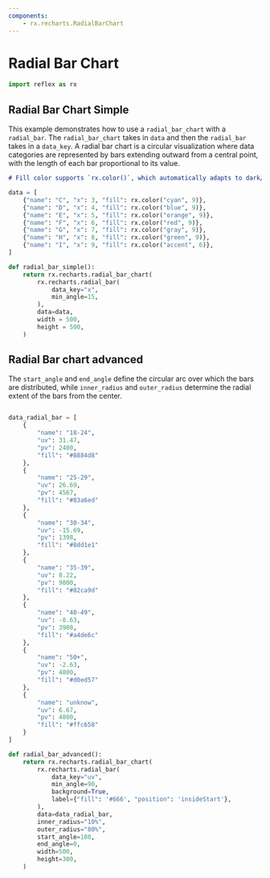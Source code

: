 ```yaml
---
components:
    - rx.recharts.RadialBarChart
---
```


# Radial Bar Chart

```python exec
import reflex as rx
```
## Radial Bar Chart Simple

This example demonstrates how to use a `radial_bar_chart` with a `radial_bar`. The `radial_bar_chart` takes in `data` and then the `radial_bar` takes in a `data_key`. A radial bar chart is a circular visualization where data categories are represented by bars extending outward from a central point, with the length of each bar proportional to its value.

```md alert info
# Fill color supports `rx.color()`, which automatically adapts to dark/light mode changes.
```

```python demo graphing
data = [
    {"name": "C", "x": 3, "fill": rx.color("cyan", 9)},
    {"name": "D", "x": 4, "fill": rx.color("blue", 9)},
    {"name": "E", "x": 5, "fill": rx.color("orange", 9)},
    {"name": "F", "x": 6, "fill": rx.color("red", 9)},
    {"name": "G", "x": 7, "fill": rx.color("gray", 9)},
    {"name": "H", "x": 8, "fill": rx.color("green", 9)},
    {"name": "I", "x": 9, "fill": rx.color("accent", 6)},
]

def radial_bar_simple():
    return rx.recharts.radial_bar_chart(
        rx.recharts.radial_bar(
            data_key="x",
            min_angle=15,
        ),
        data=data,
        width = 500,
        height = 500,
    )
```

## Radial Bar chart advanced

The `start_angle` and `end_angle` define the circular arc over which the bars are distributed, while `inner_radius` and `outer_radius` determine the radial extent of the bars from the center. 

```python demo graphing

data_radial_bar = [
    {
        "name": "18-24",
        "uv": 31.47,
        "pv": 2400,
        "fill": "#8884d8"
    },
    {
        "name": "25-29",
        "uv": 26.69,
        "pv": 4567,
        "fill": "#83a6ed"
    },
    {
        "name": "30-34",
        "uv": -15.69,
        "pv": 1398,
        "fill": "#8dd1e1"
    },
    {
        "name": "35-39",
        "uv": 8.22,
        "pv": 9800,
        "fill": "#82ca9d"
    },
    {
        "name": "40-49",
        "uv": -8.63,
        "pv": 3908,
        "fill": "#a4de6c"
    },
    {
        "name": "50+",
        "uv": -2.63,
        "pv": 4800,
        "fill": "#d0ed57"
    },
    {
        "name": "unknow",
        "uv": 6.67,
        "pv": 4800,
        "fill": "#ffc658"
    }
]

def radial_bar_advanced():
    return rx.recharts.radial_bar_chart(
        rx.recharts.radial_bar(
            data_key="uv",
            min_angle=90,
            background=True,
            label={"fill": '#666', "position": 'insideStart'},
        ),
        data=data_radial_bar,
        inner_radius="10%",
        outer_radius="80%",
        start_angle=180,
        end_angle=0,
        width=500,
        height=300,
    )
```